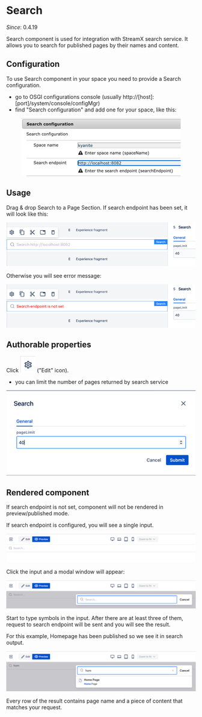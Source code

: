 # Search

_Since_: 0.4.19

Search component is used for integration with StreamX search service.
It allows you to search for published pages by their names and content.

## Configuration

To use Search component in your space you need to provide a Search configuration.
  - go to OSGI configurations console (usually http://[host]:[port]/system/console/configMgr)
  - find "Search configuration" and add one for your space, like this:
<p align="center" width="100%">
    <img class="image--with-border" src="./_images/search-search-configuration.png" alt="Search configuration">
</p>

## Usage

Drag & drop Search to a Page Section. 
If search endpoint has been set, it will look like this:
<p align="center" width="100%">
    <img class="image--with-border" src="./_images/search-endpoint-set.png" alt="Search endpoint configured">
</p>

Otherwise you will see error message:
<p align="center" width="100%">
    <img class="image--with-border" src="./_images/search-endpoint-empty.png" alt="Search endpoint not set">
</p>

## Authorable properties

Click <img class="image--inline" src="../_images/edit-icon.png" alt="Edit icon"> ("Edit" icon).

  - you can limit the number of pages returned by search service

<p align="center" width="100%">
    <img class="image--with-border" src="./_images/search-dialog.png" alt="Search dialog">
</p>

## Rendered component

If search endpoint is not set, component will not be rendered in preview/published mode.

If search endpoint is configured, you will see a single input.
<p align="center" width="100%">
    <img class="image--with-border" src="./_images/search-preview-untouched.png" alt="Search in preview mode">
</p>

Click the input and a modal window will appear:
<p align="center" width="100%">
    <img class="image--with-border" src="./_images/search-preview-modal.png" alt="Search modal">
</p>

Start to type symbols in the input. After there are at least three of them, 
request to search endpoint will be sent and you will see the result.

For this example, Homepage has been published so we see it in search output.
<p align="center" width="100%">
    <img class="image--with-border" src="./_images/search-preview-result.png" alt="Search result">
</p>

Every row of the result contains page name and a piece of content that matches your request.
